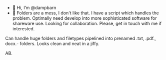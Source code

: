 - 👋 Hi, I’m @dampbarn
- 👀 Folders are a mess, I don't like that.
I have a script which handles the problem. 
  Optimally need develop into more sophisticated software for shareware use. 
Looking for collaboration.  Please, get in   touch with me if interested. 

Can handle huge folders and filetypes pipelined into prenamed .txt, .pdf., docx.- folders. Looks clean and neat in a jiffy.

AB.
